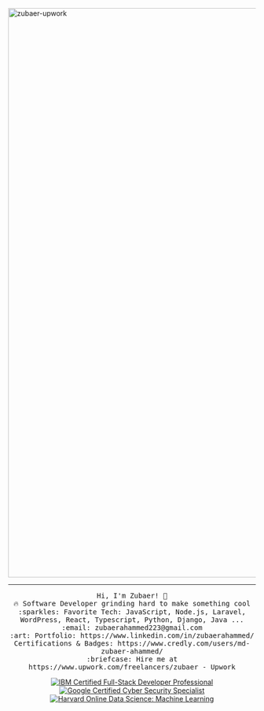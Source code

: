 <img width="1157" alt="zubaer-upwork" src="https://github.com/user-attachments/assets/97aa1994-97bc-4dd0-bb5d-bf853b11a36b" />

 <hr></hr>
<p align="center">
  <samp>
    Hi, I'm Zubaer! 👋 <br>
    🔥 Software Developer grinding hard to make something cool  <br>
    :sparkles: Favorite Tech: JavaScript, Node.js, Laravel, WordPress, React, Typescript, Python, Django, Java ... <br>
    :email:	zubaerahammed223@gmail.com <br>
    :art: Portfolio: https://www.linkedin.com/in/zubaerahammed/ <br>
                Certifications & Badges: https://www.credly.com/users/md-zubaer-ahammed/<br>
  :briefcase: Hire me at https://www.upwork.com/freelancers/zubaer - Upwork <br>


<p align="center">
  <a href="https://www.coursera.org/account/accomplishments/specialization/I0DRTK6PMGKH" target="_blank">
    <img src="https://img.shields.io/badge/IBM%20Certified%20Full%2DStack%20Developer%20Professional-%23007A8D?style=for-the-badge&logo=IBM&logoColor=white" alt="IBM Certified Full-Stack Developer Professional">
  </a>
  <a href="https://www.coursera.org/account/accomplishments/specialization/JA2C32MYUZ79" target="_blank">
    <img src="https://img.shields.io/badge/Google%20Cyber%20Security%20Specialist-%2300B5E2?style=for-the-badge&logo=google&logoColor=white" alt="Google Certified Cyber Security Specialist">
  </a>
  <a href="https://courses.edx.org/certificates/4c62b3861a58418696d19787a2cca0b7" target="_blank">
    <img src="https://img.shields.io/badge/Harvard%20Online%20Data%20Science%3A%20Machine%20Learning-%230C1A5B?style=for-the-badge&logo=harvard&logoColor=white" alt="Harvard Online Data Science: Machine Learning">
  </a>
</p>






  </samp>
</p>
